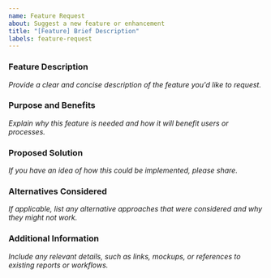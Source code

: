 ```yaml
---
name: Feature Request
about: Suggest a new feature or enhancement
title: "[Feature] Brief Description"
labels: feature-request
---
```


### Feature Description
*Provide a clear and concise description of the feature you'd like to request.*

### Purpose and Benefits
*Explain why this feature is needed and how it will benefit users or processes.*

### Proposed Solution
*If you have an idea of how this could be implemented, please share.*

### Alternatives Considered
*If applicable, list any alternative approaches that were considered and why they might not work.*

### Additional Information
*Include any relevant details, such as links, mockups, or references to existing reports or workflows.*
